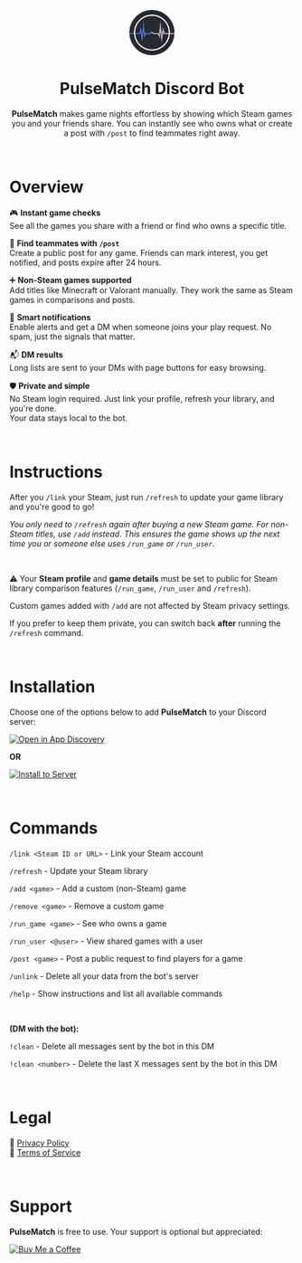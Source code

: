 <p align="center">
  <img src="https://github.com/Desiwah/PulseMatch/blob/main/assets/logo.png?raw=true" alt="PulseMatch Icon" width="80" height="80">
</p>

<h1 align="center">PulseMatch Discord Bot</h1>

<p align="center"><b>PulseMatch</b> makes game nights effortless by showing which Steam games you and your friends share.  
You can instantly see who owns what or create a post with <code>/post</code> to find teammates right away.</p>

&nbsp;

# **Overview**

🎮 **Instant game checks**  
See all the games you share with a friend or find who owns a specific title.

🤝 **Find teammates with `/post`**  
Create a public post for any game. Friends can mark interest, you get notified, and posts expire after 24 hours.

➕ **Non-Steam games supported**  
Add titles like Minecraft or Valorant manually. They work the same as Steam games in comparisons and posts.

🔔 **Smart notifications**  
Enable alerts and get a DM when someone joins your play request. No spam, just the signals that matter.

📬 **DM results**  
Long lists are sent to your DMs with page buttons for easy browsing.

🛡️ **Private and simple**  
No Steam login required. Just link your profile, refresh your library, and you're done.  
Your data stays local to the bot.

&nbsp;

# **Instructions**

After you `/link` your Steam, just run `/refresh` to update your game library and you're good to go!

*You only need to `/refresh` again after buying a new Steam game.*
*For non-Steam titles, use `/add` instead.*
*This ensures the game shows up the next time you or someone else uses `/run_game` or `/run_user`.*

&nbsp;

⚠️ Your **Steam profile** and **game details** must be set to public for Steam library comparison features (`/run_game`, `/run_user` and `/refresh`).

Custom games added with `/add` are not affected by Steam privacy settings.

If you prefer to keep them private, you can switch back **after** running the `/refresh` command.

&nbsp;

# **Installation**

Choose one of the options below to add **PulseMatch** to your Discord server:

[![Open in App Discovery](https://img.shields.io/badge/Open%20in%20App%20Discovery-5865F2?style=for-the-badge&logo=discord&logoColor=white)](https://discord.com/discovery/applications/1385330923863801866)

**OR**

[![Install to Server](https://img.shields.io/badge/Install%20to%20Server-43B581?style=for-the-badge&logo=discord&logoColor=white)](https://discord.com/oauth2/authorize?client_id=1385330923863801866)

&nbsp;

# **Commands**

`/link <Steam ID or URL>` - Link your Steam account

`/refresh` - Update your Steam library

`/add <game>` - Add a custom (non-Steam) game

`/remove <game>` - Remove a custom game

`/run_game <game>` - See who owns a game

`/run_user <@user>` - View shared games with a user

`/post <game>` - Post a public request to find players for a game

`/unlink` - Delete all your data from the bot's server

`/help` - Show instructions and list all available commands

&nbsp;

**(DM with the bot):**

`!clean` - Delete all messages sent by the bot in this DM

`!clean <number>` - Delete the last X messages sent by the bot in this DM

&nbsp;

# **Legal**

📜 [Privacy Policy](./privacy_policy.md)  
📘 [Terms of Service](./terms_of_service.md)

&nbsp;

# **Support**

**PulseMatch** is free to use. Your support is optional but appreciated:

<a href="https://www.buymeacoffee.com/desiwah">
  <img src="https://cdn.buymeacoffee.com/buttons/v2/default-green.png" alt="Buy Me a Coffee" width="160">
</a>

